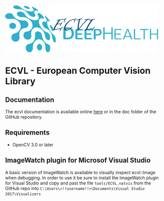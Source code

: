 
![ECVL](doc/logo/DEEPHEALTH_doxygen_logo_reduced.png)
# ECVL - European Computer Vision Library

## Documentation

The ecvl documentation is available online [here](http://imagelab.ing.unimore.it/ecvl/) or in the doc folder of the GitHub repository.

## Requirements

- OpenCV 3.0 or later

## ImageWatch plugin for Microsof Visual Studio

A basic version of ImageWatch is available to visually inspect ecvl::Image when debugging. In order to use it be sure to install the ImageWatch plugin for Visual Studio and copy and past the file ```tools/ECVL.natvis``` from the GitHub repo into ```C:\Users\<!!username!!>\Documents\Visual Studio 2017\Visualizers```
